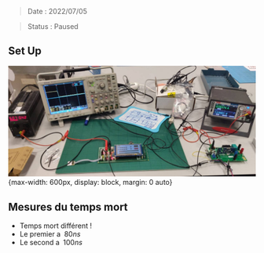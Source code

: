 
> Date : 2022/07/05

> Status : Paused

## Set Up

![](/assets/images/exp.MesureTempsMort.png){max-width: 600px, display: block, margin: 0 auto}

## Mesures du temps mort

- Temps mort différent !
- Le premier a $\;80ns$
- Le second a $\;100ns$